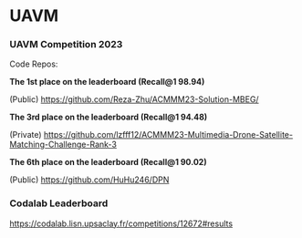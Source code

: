 # UAVM



### UAVM Competition 2023 

Code Repos: 


**The 1st place on the leaderboard (Recall@1 98.94)**

(Public) https://github.com/Reza-Zhu/ACMMM23-Solution-MBEG/


**The 3rd place on the leaderboard (Recall@1 94.48)**

(Private) https://github.com/lzfff12/ACMMM23-Multimedia-Drone-Satellite-Matching-Challenge-Rank-3 


**The 6th place on the leaderboard (Recall@1 90.02)**

(Public) https://github.com/HuHu246/DPN


### Codalab Leaderboard

https://codalab.lisn.upsaclay.fr/competitions/12672#results
